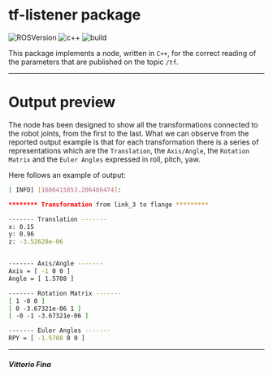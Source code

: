 # tf-listener package

![ROSVersion](https://img.shields.io/badge/ROS-melodic-blue)
![c++](https://img.shields.io/badge/written%20in-c%2B%2B-green)
![build](https://img.shields.io/badge/build-passed-success)

This package implements a node, written in ```C++```, for the correct reading of the parameters that are published on the topic ```/tf```.
___

# Output preview

The node has been designed to show all the transformations connected to the robot joints, from the first to the last. What we can observe from the reported output example is that for each transformation there is a series of representations which are the ```Translation```, the ```Axis/Angle```, the ```Rotation Matrix``` and the ```Euler Angles``` expressed in roll, pitch, yaw.

Here follows an example of output:

```bash
[ INFO] [1606415853.206486474]: 

******** Transformation from link_3 to flange *********

------- Translation -------
x: 0.15
y: 0.96
z: -3.52628e-06


------- Axis/Angle -------
Axis = [ -1 0 0 ]
Angle = [ 1.5708 ]

------- Rotation Matrix -------
[ 1 -0 0 ]
[ 0 -3.67321e-06 1 ]
[ -0 -1 -3.67321e-06 ]

------- Euler Angles -------
RPY = [ -1.5708 0 0 ]

```

___
##### Vittorio Fina